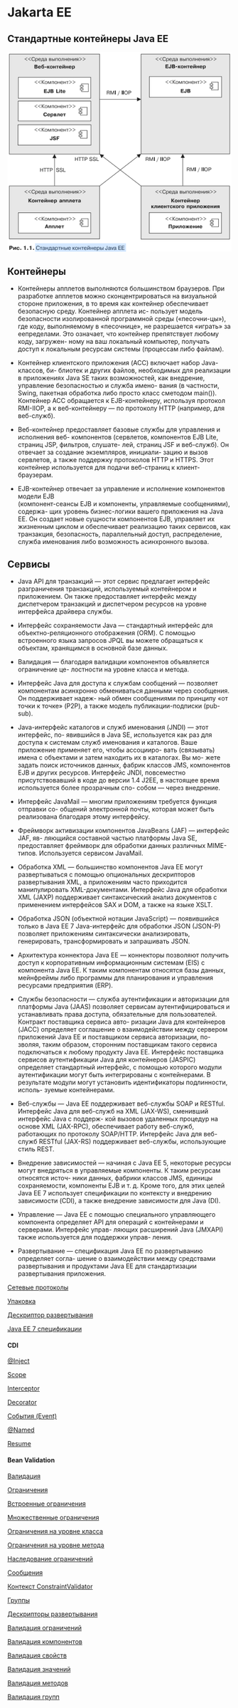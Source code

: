 # Jakarta EE

## Стандартные контейнеры Java EE

![jee_container](img/jee_container.png)

## Контейнеры

* Контейнеры апплетов выполняются большинством браузеров. При разработке 
апплетов можно сконцентрироваться на визуальной стороне приложения, в то 
время как контейнер обеспечивает безопасную среду. Контейнер апплета ис-
пользует модель безопасности изолированной программной среды («песочни-цы»), 
где коду, выполняемому в «песочнице», не разрешается «играть» за еепределами. 
Это означает, что контейнер препятствует любому коду, загружен-
ному на ваш локальный компьютер, получать доступ к локальным ресурсам
системы (процессам либо файлам).

* Контейнер клиентского приложения (ACC) включает набор Java-классов, би-
блиотек и других файлов, необходимых для реализации в приложениях Java SE
таких возможностей, как внедрение, управление безопасностью и служба имено-
вания (в частности, Swing, пакетная обработка либо просто класс сметодом main()).
Контейнер ACC обращается к EJB-контейнеру, используя протокол RMI-IIOP,
а к веб-контейнеру — по протоколу HTTP (например, для веб-служб).

* Веб-контейнер предоставляет базовые службы для управления и исполнения веб-
компонентов (сервлетов, компонентов EJB Lite, страниц JSP, фильтров, слушате-
лей, страниц JSF и веб-служб). Он отвечает за создание экземпляров, инициали-
зацию и вызов сервлетов, а также поддержку протоколов HTTP и HTTPS. Этот
контейнер используется для подачи веб-страниц к клиент-браузерам.

* EJB-контейнер отвечает за управление и исполнение компонентов модели EJB  
(компонент-сеансы EJB и компоненты, управляемые сообщениями), содержа-
щих уровень бизнес-логики вашего приложения на Java EE. Он создает новые
сущности компонентов EJB, управляет их жизненным циклом и обеспечивает
реализацию таких сервисов, как транзакция, безопасность, параллельный доступ,
распределение, служба именования либо возможность асинхронного вызова.

## Сервисы

* Java API для транзакций — этот сервис предлагает интерфейс разграничения
транзакций, используемый контейнером и приложением. Он также предоставляет 
интерфейс между диспетчером транзакций и диспетчером ресурсов на
уровне интерфейса драйвера службы.

* Интерфейс сохраняемости Java — стандартный интерфейс для объектно-реляционного
отображения (ORM). С помощью встроенного языка запросов
JPQL вы можете обращаться к объектам, хранящимся в основной базе данных.

* Валидация — благодаря валидации компонентов объявляется ограничение це-
лостности на уровне класса и метода.

* Интерфейс Java для доступа к службам сообщений — позволяет компонентам
асинхронно обмениваться данными через сообщения. Он поддерживает надеж-
ный обмен сообщениями по принципу «от точки к точке» (P2P), а также модель
публикации-подписки (pub-sub).

* Java-интерфейс каталогов и служб именования (JNDI) — этот интерфейс, по-
явившийся в Java SE, используется как раз для доступа к системам служб 
именования и каталогов. Ваше приложение применяет его, чтобы ассоцииро-
вать (связывать) имена с объектами и затем находить их в каталогах. Вы мо-
жете задать поиск источников данных, фабрик классов JMS, компонентов EJB
и других ресурсов. Интерфейс JNDI, повсеместно присутствовавший в коде
до версии 1.4 J2EE, в настоящее время используется более прозрачным спо-
собом — через внедрение.

* Интерфейс JavaMail — многим приложениям требуется функция отправки со-
общений электронной почты, которая может быть реализована благодаря этому
интерфейсу.

* Фреймворк активизации компонентов JavaBeans (JAF) — интерфейс JAF, яв-
ляющийся составной частью платформы Java SE, предоставляет фреймворк для
обработки данных различных MIME-типов. Используется сервисом JavaMail.

* Обработка XML — большинство компонентов Java EE могут развертываться
с помощью опциональных дескрипторов развертывания XML, а приложениям
часто приходится манипулировать XML-документами. Интерфейс Java для
обработки XML (JAXP) поддерживает синтаксический анализ документов
с применением интерфейсов SAX и DOM, а также на языке XSLT.

* Обработка JSON (объектной нотации JavaScript) — появившийся только в Java
EE 7 Java-интерфейс для обработки JSON (JSON-P) позволяет приложениям
синтаксически анализировать, генерировать, трансформировать и запрашивать
JSON.

* Архитектура коннектора Java EE — коннекторы позволяют получить доступ
к корпоративным информационным системам (EIS) с компонента Java EE.
К таким компонентам относятся базы данных, мейнфреймы либо программы
для планирования и управления ресурсами предприятия (ERP).

* Службы безопасности — служба аутентификации и авторизации для платформы
Java (JAAS) позволяет сервисам аутентифицироваться и устанавливать права
доступа, обязательные для пользователей. Контракт поставщика сервиса авто-
ризации Java для контейнеров (JACC) определяет соглашение о взаимодействии 
между сервером приложений Java EE и поставщиком сервиса авторизации, по-
зволяя, таким образом, сторонним поставщикам такого сервиса подключаться
к любому продукту Java EE. Интерфейс поставщика сервисов аутентификации
Java для контейнеров (JASPIC) определяет стандартный интерфейс, с помощью
которого модули аутентификации могут быть интегрированы с контейнерами.
В результате модули могут установить идентификаторы подлинности, исполь-
зуемые контейнерами.

* Веб-службы — Java EE поддерживает веб-службы SOAP и RESTful. Интерфейс
Java для веб-служб на XML (JAX-WS), сменивший интерфейс Java с поддерж-
кой вызовов удаленных процедур на основе XML (JAX-RPC), обеспечивает
работу веб-служб, работающих по протоколу SOAP/HTTP. Интерфейс Java для
веб-служб RESTful (JAX-RS) поддерживает веб-службы, использующие стиль
REST.

* Внедрение зависимостей — начиная с Java EE 5, некоторые ресурсы могут
внедряться в управляемые компоненты. К таким ресурсам относятся источ-
ники данных, фабрики классов JMS, единицы сохраняемости, компоненты
EJB и т. д. Кроме того, для этих целей Java EE 7 использует спецификации по
контексту и внедрению зависимости (CDI), а также внедрение зависимости
для Java (DI).

* Управление — Java EE с помощью специального управляющего компонента
определяет API для операций с контейнерами и серверами. Интерфейс управ-
ляющих расширений Java (JMXAPI) также используется для поддержки управ-
ления.

* Развертывание — спецификация Java EE по развертыванию определяет согла-
шение о взаимодействии между средствами развертывания и продуктами Java
EE для стандартизации развертывания приложения.

[Сетевые протоколы](mds/network_protocols.md)

[Упаковка](mds/packaging.md)

[Дескриптор развертывания](mds/deployment_descriptors.md)

[Java EE 7 спецификации](mds/java_ee7_specifications.md)

#### CDI
[@Inject](mds/cdi/inject.md)

[Scope](mds/cdi/scope.md)

[Interceptor](mds/cdi/interceptors.md)

[Decorator](mds/cdi/decorators.md)

[События (Event)](mds/cdi/event.md)

[@Named](mds/cdi/component_expression_language.md)

[Resume](mds/cdi/resume.md)

#### Bean Validation
[Валидация](mds/validation/validation.md)

[Ограничения](mds/validation/restrictions.md)

[Встроенные ограничения](mds/validation/build_restrictions.md)

[Множественные ограничения](mds/validation/build_restrictions.md)

[Ограничения на уровне класса](mds/validation/class_restrictions.md)

[Ограничения на уровне метода](mds/validation/method_restrictions.md)

[Наследование ограничений](mds/validation/Inheritance_restrictions.md)

[Сообщения](mds/validation/messages_restrictions.md)

[Контекст ConstraintValidator](mds/validation/constraintValidator_context.md)

[Группы](mds/validation/group_restrictions.md)

[Дескрипторы развертывания](mds/validation/descriptor_restrictions.md)

[Валидация ограничений](mds/validation/valid_restrictions.md)

[Валидация компонентов](mds/validation/component_validation.md)

[Валидация свойств](mds/validation/property_validation.md)

[Валидация значений](mds/validation/values_validation.md)

[Валидация методов](mds/validation/method_validation.md)

[Валидация групп](mds/validation/group_validation.md)